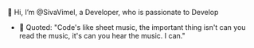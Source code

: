 👋 Hi, I’m @SivaVimel, a Developer, who is passionate to Develop 
- 🌱 Quoted: "Code's like sheet music, the important thing isn't can you read the music, it's can you hear the music. I can."

